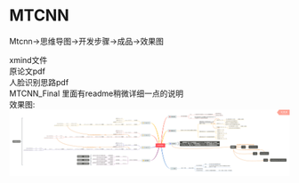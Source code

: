 # MTCNN
Mtcnn->思维导图->开发步骤->成品->效果图

xmind文件  
原论文pdf   
人脸识别思路pdf  
MTCNN_Final 里面有readme稍微详细一点的说明  
效果图:
![example](./MTCNN.png)
